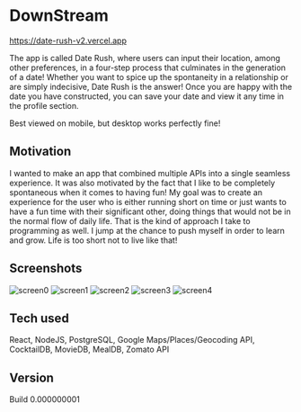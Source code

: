 # DownStream

https://date-rush-v2.vercel.app

The app is called Date Rush, where users can input their location, among other preferences, in a four-step process that culminates in the generation of a date! Whether you want to spice up the spontaneity in a relationship or are simply indecisive, Date Rush is the answer! Once you are happy with the date you have constructed, you can save your date and view it any time in the profile section.

Best viewed on mobile, but desktop works perfectly fine!

## Motivation

I wanted to make an app that combined multiple APIs into a single seamless experience. It was also motivated by the fact that I like to be completely spontaneous when it comes to having fun! My goal was to create an experience for the user who is either running short on time or just wants to have a fun time with their significant other, doing things that would not be in the normal flow of daily life. That is the kind of approach I take to programming as well. I jump at the chance to push myself in order to learn and grow. Life is too short not to live like that!

## Screenshots
![screen0](https://user-images.githubusercontent.com/61900464/92645494-c8bd7900-f299-11ea-90bf-6bad99791ef4.jpg)
![screen1](https://user-images.githubusercontent.com/61900464/92645502-cb1fd300-f299-11ea-862b-c9908f3afb4d.jpg)
![screen2](https://user-images.githubusercontent.com/61900464/92645509-cce99680-f299-11ea-8b69-4493cdbe130e.jpg)
![screen3](https://user-images.githubusercontent.com/61900464/92645513-cf4bf080-f299-11ea-964f-9267e22a307f.jpg)
![screen4](https://user-images.githubusercontent.com/61900464/92645516-d115b400-f299-11ea-9f2e-3deaf4332b04.jpg)

## Tech used

React, NodeJS, PostgreSQL, Google Maps/Places/Geocoding API, CocktailDB, MovieDB, MealDB, Zomato API

## Version

Build 0.000000001